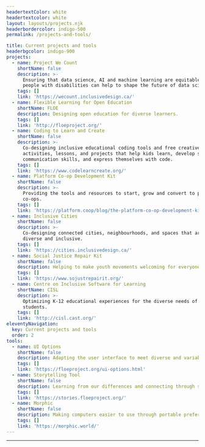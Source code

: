 ```yaml
---
headertextColor: white
headertextcolor: white
layout: layouts/projects.njk
headerbordercolor: indigo-500
permalink: /projects-and-tools/

title: Current projects and tools
headerbgcolor: indigo-900
projects:
  - name: Project We Count
    shortName: false
    description: >-
      Ensuring that data science, AI and machine learning are equitable and that
      people with disabilities can help to shape the future of data science.
    tags: []
    link: 'https://wecount.inclusivedesign.ca/'
  - name: Flexible Learning for Open Education
    shortName: FLOE
    description: Designing open education for diverse learners.
    tags: []
    link: 'http://floeproject.org/'
  - name: Coding to Learn and Create
    shortName: false
    description: >-
      Co-designing inclusive educational coding tools and free creative
      activities, lessons, and projects that help kids learn, develop social and
      communication skills, and express themselves with code.
    tags: []
    link: 'https://www.codelearncreate.org/'
  - name: Platform Co-op Development Kit
    shortName: false
    description: >-
      Providing the tools and resources to start, grow and convert to platform
      co-ops.
    tags: []
    link: 'https://platform.coop/blog/the-platform-co-op-development-kit/'
  - name: Inclusive Cities
    shortName: false
    description: >-
      Co-designing connected cities, neighbourhoods, and spaces that are more
      diverse and inclusive.
    tags: []
    link: 'https://cities.inclusivedesign.ca/'
  - name: Social Justice Repair Kit
    shortName: false
    description: Helping to make youth movements welcoming for everyone.
    tags: []
    link: 'https://www.sojustrepairit.org/'
  - name: Centre on Inclusive Software for Learning
    shortName: CISL
    description: >-
      Optimizing K-12 educational experiences for the diverse needs of all
      students.
    tags: []
    link: 'http://cisl.cast.org/'
eleventyNavigation:
  key: Current projects and tools
  order: 2
tools:
  - name: UI Options
    shortName: false
    description: Adapting the user interface to meet diverse and variable personal needs.
    tags: []
    link: 'https://floeproject.org/ui-options.html'
  - name: Storytelling Tool
    shortName: false
    description: Learning from our differences and connecting through stories.
    tags: []
    link: 'https://stories.floeproject.org/'
  - name: Morphic
    shortName: false
    description: Making computers easier to use through portable preferences.
    tags: []
    link: 'https://morphic.world/'
---
```

***
